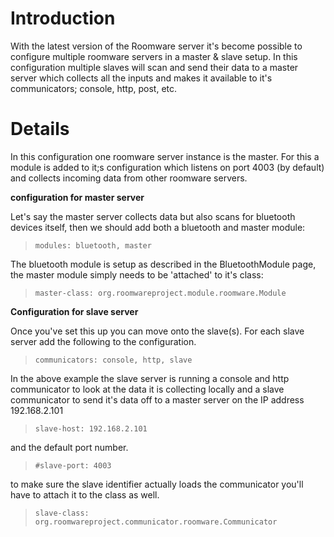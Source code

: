 # Introduction #

With the latest version of the Roomware server it's become possible to configure multiple roomware servers in a master & slave setup. In this configuration multiple slaves will scan and send their data to a master server which collects all the inputs and makes it available to it's communicators; console, http, post, etc.

# Details #

In this configuration one roomware server instance is the master. For this a module is added to it;s configuration which listens on port 4003 (by default) and collects incoming data from other roomware servers.

**configuration for master server**

Let's say the master server collects data but also scans for bluetooth devices itself, then we should add both a bluetooth and master module:

> `modules: bluetooth, master`

The bluetooth module is setup as described in the BluetoothModule page, the master module simply needs to be 'attached' to it's class:

> `master-class: org.roomwareproject.module.roomware.Module`

**Configuration for slave server**

Once you've set this up you can move onto the slave(s). For each slave server add the following to the configuration.

> `communicators: console, http, slave`

In the above example the slave server is running a console and http communicator to look at the data it is collecting locally and a slave communicator to send it's data off to a master server on the IP address 192.168.2.101

> `slave-host: 192.168.2.101`

and the default port number.

> `#slave-port: 4003`

to make sure the slave identifier actually loads the communicator you'll have to attach it to the class as well.

> `slave-class: org.roomwareproject.communicator.roomware.Communicator`


